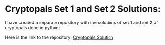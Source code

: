 # Cryptopals Set 1 and Set 2 Solutions:

I have created a separate repository with the solutions of set 1 and set 2 of cryptopals done in python:

Here is the link to the repository:
[Cryptopals Solution](https://github.com/Sareeka61/cryptopals)